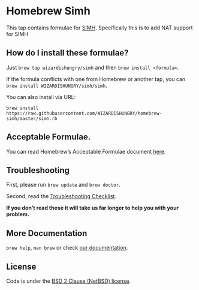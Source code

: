 # Homebrew Simh

This tap contains formulae for [SIMH](http://simh.trailing-edge.com). Specifically this is to add NAT support for SIMH

## How do I install these formulae?

Just `brew tap wizardishungry/simh` and then `brew install <formula>`.

If the formula conflicts with one from Homebrew or another tap, you can `brew install WIZARDISHUNGRY/simh/simh`.

You can also install via URL:

```
brew install https://raw.githubusercontent.com/WIZARDISHUNGRY/homebrew-simh/master/simh.rb
```

## Acceptable Formulae.

You can read Homebrew’s Acceptable Formulae document [here](https://github.com/Homebrew/homebrew/blob/master/share/doc/homebrew/Acceptable-Formulae.md).

## Troubleshooting
First, please run `brew update` and `brew doctor`.

Second, read the [Troubleshooting Checklist](https://github.com/Homebrew/homebrew/blob/master/share/doc/homebrew/Troubleshooting.md#troubleshooting).

**If you don’t read these it will take us far longer to help you with your problem.**

## More Documentation

`brew help`, `man brew` or check [our documentation](https://github.com/Homebrew/homebrew/tree/master/share/doc/homebrew#readme).

## License
Code is under the [BSD 2 Clause (NetBSD) license](https://github.com/Homebrew/homebrew/tree/master/LICENSE.txt).
